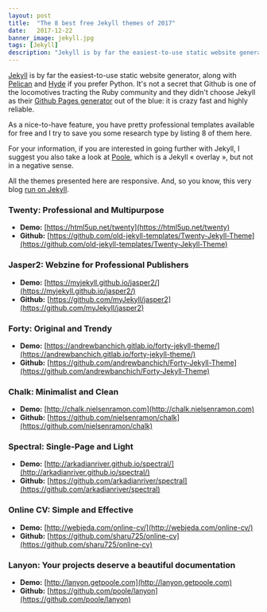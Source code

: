 ```yaml
---
layout: post
title:  "The 8 best free Jekyll themes of 2017"
date:   2017-12-22
banner_image: jekyll.jpg
tags: [Jekyll]
description: "Jekyll is by far the easiest-to-use static website generator, along with Pelican and Hyde if you prefer Python. It's not a secret that Github is one of the locomotives tracting the Ruby community but they didn't choose Jekyll as their Github Pages generator out of the blue: it's crazy fast and highly reliable."
---
```


[Jekyll](https://jekyllrb.com) is by far the easiest-to-use static website generator, along with [Pelican](http://docs.getpelican.com/en/stable/) and [Hyde](http://hyde.github.io) if you prefer Python. It's not a secret that Github is one of the locomotives tracting the Ruby community and they didn't choose Jekyll as their [Github Pages generator](https://pages.github.com) out of the blue: it is crazy fast and highly reliable.

As a nice-to-have feature, you have pretty professional templates available for free and I try to save you some research type by listing 8 of them here.

For your information, if you are interested in going further with Jekyll, I suggest you also take a look at [Poole](http://getpoole.com), which is a Jekyll « overlay », but not in a negative sense.

All the themes presented here are responsive. And, so you know, this very blog [run on Jekyll](https://github.com/ivangabriele/blog).

<!--more-->

### Twenty: Professional and Multipurpose



* **Demo:** [https://html5up.net/twenty](https://html5up.net/twenty)
* **Github:** [https://github.com/old-jekyll-templates/Twenty-Jekyll-Theme](https://github.com/old-jekyll-templates/Twenty-Jekyll-Theme)

### Jasper2: Webzine for Professional Publishers



* **Demo:** [https://myjekyll.github.io/jasper2/](https://myjekyll.github.io/jasper2/)
* **Github:** [https://github.com/myJekyll/jasper2](https://github.com/myJekyll/jasper2)

### Forty: Original and Trendy



* **Demo:** [https://andrewbanchich.gitlab.io/forty-jekyll-theme/](https://andrewbanchich.gitlab.io/forty-jekyll-theme/)
* **Github:** [https://github.com/andrewbanchich/Forty-Jekyll-Theme](https://github.com/andrewbanchich/Forty-Jekyll-Theme)


### Chalk: Minimalist and Clean



* **Demo:** [http://chalk.nielsenramon.com](http://chalk.nielsenramon.com)
* **Github:** [https://github.com/nielsenramon/chalk](https://github.com/nielsenramon/chalk)

### Spectral: Single-Page and Light



* **Demo:** [http://arkadianriver.github.io/spectral/](http://arkadianriver.github.io/spectral/)
* **Github:** [https://github.com/arkadianriver/spectral](https://github.com/arkadianriver/spectral)

### Online CV: Simple and Effective



* **Demo:** [http://webjeda.com/online-cv/](http://webjeda.com/online-cv/)
* **Github:** [https://github.com/sharu725/online-cv](https://github.com/sharu725/online-cv)


### Lanyon: Your projects deserve a beautiful documentation



* **Demo:** [http://lanyon.getpoole.com](http://lanyon.getpoole.com)
* **Github:** [https://github.com/poole/lanyon](https://github.com/poole/lanyon)
